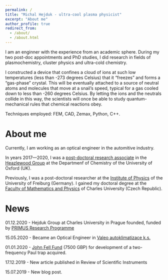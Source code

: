 ```yaml
---
permalink: /
title: "Michal Hejduk - ultra-cool plasma physicist"
excerpt: "About me"
author_profile: true
redirect_from: 
  - /about/
  - /about.html
---
```


I am an enginner with the experience from an academic sphere. During my two post-doc appointments and PhD studies, I did research in fields of plasmochemistry, cluster physics and ultra-cold chemistry. 

I constructed a device that confines a cloud of ions at such low temperatures (less than -273 degrees Celsius) that it “freezes” and forms a “gas-phase” crystal. This will be eventually attached to a source of neutral atoms and molecules that move at a snail’s speed, typical for a gas cooled down to less than -260 degrees Celsius. By letting the ions and the neutrals collide in this way, the scientists will once be able to study quantum-mechanical rules that chemical reactions obey.

Techniques employed: FEM, CAD, Zemax, Python, C++.


About me
======
Currently, I am working as an optical engineer in the automitive industry.

In years 2017—2020, I was a [post-doctoral research associate](http://www.chem.ox.ac.uk/dr-michal-hejduk.aspx) in the [Heazlewood Group](http://heazlewood.chem.ox.ac.uk/) at the Departmenf of Chemistry of the University of Oxford (UK).

Previously, I was a post-doctoral researcher at the [Institute of Physics](https://www.physik.uni-freiburg.de/) of the University of Freiburg (Germany). I gained my doctoral degree at the [Faculty of Mathematics and Physics](https://www.mff.cuni.cz) of Charles University (Czech Republic).

News
======
01.12.2020 - Hejduk Group at Charles University in Prague founded, funded by [PRIMUS Research Programme](https://cuni.cz/UKEN-558.html)

15.05.2020 - Became an Optical Engineer in [Valeo autoklimatizace k.s.](https://valeo.cz/en/)

01.01.2020 - [John Fell Fund](https://www.mpls.ox.ac.uk/internal-research-funding/research-funding/jff) (7500 GBP) for development of a two-frequency Paul trap acquired.

17.12.2019 - New article published in Review of Scientific Instruments

15.07.2019 - New blog post.
